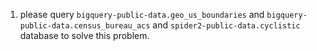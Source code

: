 1. please query `bigquery-public-data.geo_us_boundaries` and `bigquery-public-data.census_bureau_acs` and `spider2-public-data.cyclistic` database to solve this problem.